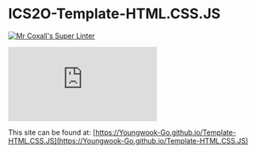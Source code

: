 # ICS2O-Template-HTML.CSS.JS

[![Mr Coxall's Super Linter](https://github.com/Youngwook-Go/ICS2O-Template-HTML.CSS.JS/workflows/Mr%20Coxall's%20Super%20Linter/badge.svg)](https://github.com/Youngwook-Go/ICS2O-Template-HTML.CSS.JS/actions/)

[![Run on Repl.it](https://repl.it/badge/github/Youngwook-Go/ICS2O-Template-HTML.CSS.JS)](https://repl.it/github/Youngwook-Go/ICS2O-Template-HTML.CSS.JS)

This site can be found at: [https://Youngwook-Go.github.io/Template-HTML.CSS.JS](https://Youngwook-Go.github.io/Template-HTML.CSS.JS)
